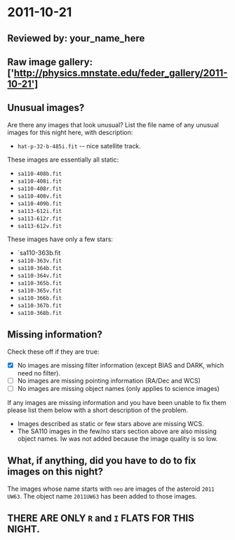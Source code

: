 # 2011-10-21

## Reviewed by:   your_name_here

## Raw image gallery: ['http://physics.mnstate.edu/feder_gallery/2011-10-21']

## Unusual images?

Are there any images that look unusual? List the file name of any unusual images for this night here, with description:

+ `hat-p-32-b-485i.fit` -- nice satellite track.

These images are essentially all static:

+ `sa110-408b.fit`
+ `sa110-408i.fit`
+ `sa110-408r.fit`
+ `sa110-408v.fit`
+ `sa110-409b.fit`
+ `sa113-612i.fit` 
+ `sa113-612r.fit`
+ `sa113-612v.fit`

These images have only a few stars:

+ `sa110-363b.fit
+ `sa110-363v.fit`
+ `sa110-364b.fit`
+ `sa110-364v.fit`
+ `sa110-365b.fit`
+ `sa110-365v.fit`
+ `sa110-366b.fit`
+ `sa110-367b.fit`
+ `sa110-368b.fit`

## Missing information?

Check these off if they are true:

- [x] No images are missing filter information (except BIAS and DARK, which need no filter).
- [ ] No images are missing pointing information (RA/Dec and WCS)
- [ ] No images are missing object names (only applies to science images)

If any images are missing information and you have been unable to fix them please list
them below with a short description of the problem.

+ Images described as static or few stars above are missing WCS. 
+ The SA110 images in the few/no stars section above are also missing object names. Iw was not added because the image quality is so low.

## What, if anything, did you have to do to fix images on this night?

The images whose name starts with `neo` are images of the asteroid `2011 UW63`. The object name `2011UW63` has been added to those images.

## THERE ARE ONLY `R` and `I` FLATS FOR THIS NIGHT.
